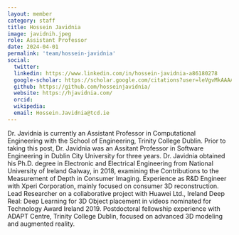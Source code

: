 ```yaml
---
layout: member
category: staff
title: Hossein Javidnia
image: javidnih.jpeg
role: Assistant Professor
date: 2024-04-01
permalink: 'team/hossein-javidnia'
social:
  twitter:
  linkedin: https://www.linkedin.com/in/hossein-javidnia-a86180278
  google-scholar: https://scholar.google.com/citations?user=leVgvMkAAAAJ&hl=en
  github: https://github.com/hosseinjavidnia/
  website: https://hjavidnia.com/
  orcid:
  wikipedia:
  email: Hossein.Javidnia@tcd.ie
---
```


Dr. Javidnia is currently an Assistant Professor in Computational Engineering
with the School of Engineering, Trinity College Dublin. Prior to taking this
post, Dr. Javidnia was an Assitant Professor in Software Engineering in Dublin
City University for three years. Dr. Javidnia obtained his Ph.D. degree in
Electronic and Electrical Engineering from National University of Ireland
Galway, in 2018, examining the Contributions to the Measurement of Depth in
Consumer Imaging. Experience as R&D Engineer with Xperi Corporation, mainly
focused on consumer 3D reconstruction. Lead Researcher on a collaborative
project with Huawei Ltd., Ireland Deep Real: Deep Learning for 3D Object
placement in videos nominated for Technology Award Ireland 2019. Postdoctoral
fellowship experience with ADAPT Centre, Trinity College Dublin, focused on
advanced 3D modeling and augmented reality.

